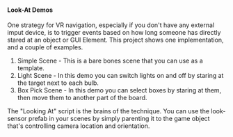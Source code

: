 #### Look-At Demos
One strategy for VR navigation, especially if you don't have any external imput device, is to trigger events based on how long someone has directly stared at an object or GUI Element.  This project shows one implementation, and a couple of examples.

1. Simple Scene - This is a bare bones scene that you can use as a template.
2. Light Scene - In this demo you can switch lights on and off by staring at the target next to each bulb.
3. Box Pick Scene - In this demo you can select boxes by staring at them, then move them to another part of the board.

The "Looking At" script is the brains of the technique.  You can use the look-sensor prefab in your scenes by simply parenting it to the game object that's controlling camera location and orientation.
